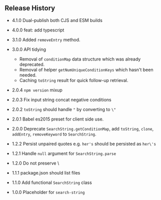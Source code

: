 ## Release History

  * 4.1.0 Dual-publish both CJS and ESM builds
  
  
  * 4.0.0 feat: add typescript
  
  
* 3.1.0 Added `removeEntry` method.
	
* 3.0.0 API tidying
  * Removal of `conditionMap` data structure which was already deprecated.
  * Removal of helper `getNumUniqueConditionKeys` which hasn't been needed.
  * Caching `toString` result for quick follow-up retrieval.

* 2.0.4 `npm version` mixup

* 2.0.3 Fix input string concat negative conditions

* 2.0.2 `toString` should handle `"` by converting to `\"`

* 2.0.1 Babel es2015 preset for client side use.

* 2.0.0 Deprecate `SearchString.getConditionMap`, add `toString`, `clone`, `addEntry`, `removeKeyword` to `SearchString`.

* 1.2.2 Persist unpaired quotes e.g. `her's` should be persisted as `her\'s`

* 1.2.1 Handle `null` argument for `SearchString.parse`

* 1.2.0 Do not preserve \\

* 1.1.1 package.json should list files

* 1.1.0 Add functional `SearchString` class

* 1.0.0 Placeholder for `search-string`
